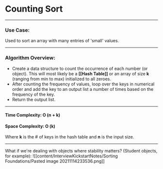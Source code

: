 # Counting Sort
---
### Use Case: 
Used to sort an array with many entries of 'small' values.

---

### Algorithm Overview:
- Create a data structure to count the occurrence of each number (or object). This will most likely be a **[[Hash Table]]** or an array of size **k** (ranging from min to max) initialized to all zeroes.
- After counting the frequency of values, loop over the keys in numerical order and add the key to an output list a number of times based on the frequency of the key.
- Return the output list.

---

#### Time Complexity: O (n + k)
#### Space Complexity: O (k)
Where **k** is the # of keys in the hash table and **n** is the input size.

---

What if we're dealing with objects where stability matters? (Student objects, for example):
![[content/InterviewKickstartNotes/Sorting Foundations/Pasted image 20211114233536.png]]